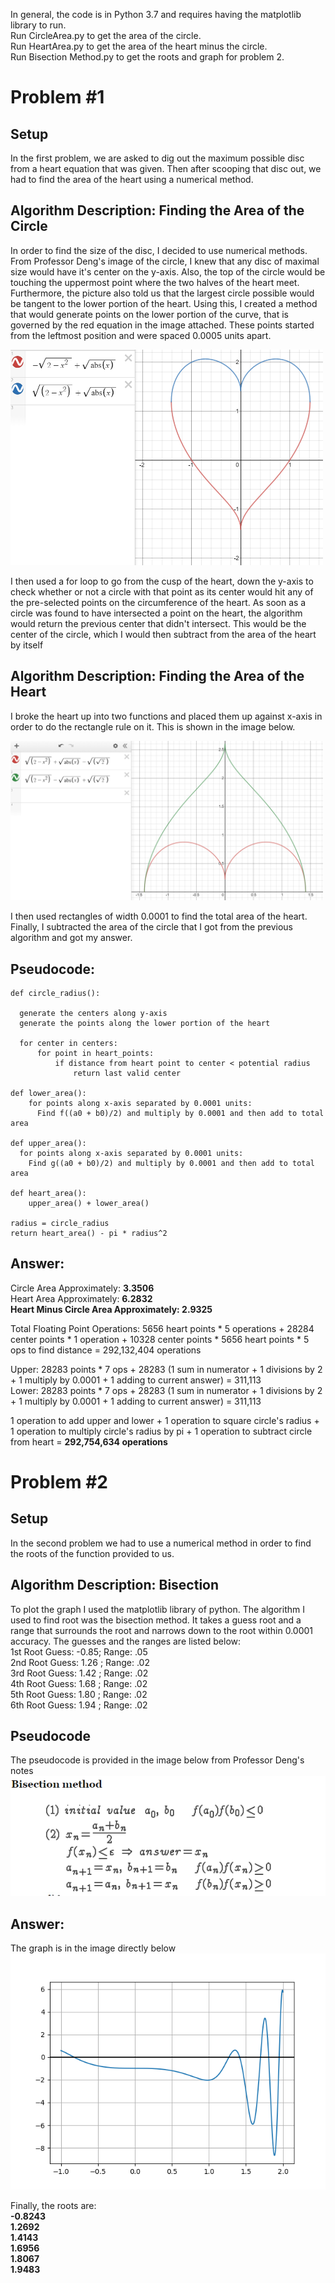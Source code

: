 In general, the code is in Python 3.7 and requires having the matplotlib library to run. <br/>
Run CircleArea.py to get the area of the circle. <br/>
Run HeartArea.py to get the area of the heart minus the circle. <br/>
Run Bisection Method.py to get the roots and graph for problem 2. <br/>

# Problem #1

## Setup
In the first problem, we are asked to dig out the maximum possible disc from a heart equation that was given. Then after scooping that disc out, we had to find the area of the heart using a numerical method. 

## Algorithm Description: Finding the Area of the Circle
In order to find the size of the disc, I decided to use numerical methods. From Professor Deng's image of the circle, I knew that any disc of maximal size would have it's center on the y-axis. Also, the top of the circle would be touching the uppermost point where the two halves of the heart meet. Furthermore, the picture also told us that the largest circle possible would be tangent to the lower portion of the heart. Using this, I created a method that would generate points on the lower portion of the curve, that is governed by the red equation in the image attached. These points started from the leftmost position and were spaced 0.0005 units apart.

<img src="Heart.PNG" width=500>

I then used a for loop to go from the cusp of the heart, down the y-axis to check whether or not a circle with that point as its center would hit any of the pre-selected points on the circumference of the heart. As soon as a circle was found to have intersected a point on the heart, the algorithm would return the previous center that didn't intersect. This would be the center of the circle, which I would then subtract from the area of the heart by itself

## Algorithm Description: Finding the Area of the Heart
I broke the heart up into two functions and placed them up against x-axis in order to do the rectangle rule on it. This is shown in the image below.

<img src="heart_cut.PNG" width=500>

I then used rectangles of width 0.0001 to find the total area of the heart. Finally, I subtracted the area of the circle that I got from the previous algorithm and got my answer.

## Pseudocode:
    def circle_radius():
  
      generate the centers along y-axis
      generate the points along the lower portion of the heart
       
      for center in centers:
          for point in heart_points:
              if distance from heart point to center < potential radius
                  return last valid center

    def lower_area():
        for points along x-axis separated by 0.0001 units:
          Find f((a0 + b0)/2) and multiply by 0.0001 and then add to total area

    def upper_area():
      for points along x-axis separated by 0.0001 units:
        Find g((a0 + b0)/2) and multiply by 0.0001 and then add to total area

    def heart_area():
        upper_area() + lower_area()
    
    radius = circle_radius
    return heart_area() - pi * radius^2
    
## Answer:
Circle Area Approximately: **3.3506**<br/>
Heart Area Approximately: **6.2832**<br/>
**Heart Minus Circle Area Approximately: 2.9325**<br/>
        
Total Floating Point Operations:
5656 heart points * 5 operations +
28284 center points * 1 operation +
10328 center points * 5656 heart points * 5 ops to find distance = 292,132,404 operations <br/>

Upper: 28283 points * 7 ops + 28283 (1 sum in numerator + 1 divisions by 2 + 1 multiply by 0.0001 + 1 adding to current answer) = 311,113 <br/>
Lower: 28283 points * 7 ops + 28283 (1 sum in numerator + 1 divisions by 2 + 1 multiply by 0.0001 + 1 adding to current answer) = 311,113 <br/>

1 operation to add upper and lower + 
1 operation to square circle's radius +
1 operation to multiply circle's radius by pi +
1 operation to subtract circle from heart = **292,754,634 operations** <br/>

# Problem #2

## Setup
In the second problem we had to use a numerical method in order to find the roots of the function provided to us.

## Algorithm Description: Bisection
To plot the graph I used the matplotlib library of python. The algorithm I used to find root was the bisection method. It takes a guess root and a range that surrounds the root and narrows down to the root within 0.0001 accuracy. The guesses and the ranges are listed below: <br/>
1st Root Guess: -0.85; Range: .05 <br/>
2nd Root Guess: 1.26 ; Range: .02 <br/>
3rd Root Guess: 1.42 ; Range: .02 <br/>
4th Root Guess: 1.68 ; Range: .02 <br/>
5th Root Guess: 1.80 ; Range: .02 <br/>
6th Root Guess: 1.94 ; Range: .02 <br/>

## Pseudocode
The pseudocode is provided in the image below from Professor Deng's notes
<img src="bisection.PNG" >

## Answer:
The graph is in the image directly below
<img src="graph.png" >

Finally, the roots are: <br/>
**-0.8243 <br/>
1.2692 <br/>
1.4143 <br/>
1.6956 <br/>
1.8067 <br/>
1.9483** <br/>

